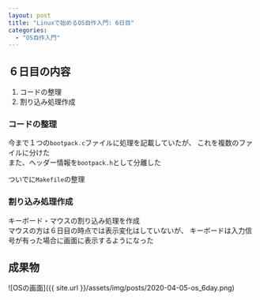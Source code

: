 ```yaml
---
layout: post
title: "Linuxで始めるOS自作入門: 6日目"
categories:
  - "OS自作入門"
---
```


## ６日目の内容
1. コードの整理
1. 割り込み処理作成

### コードの整理
今まで１つの`bootpack.c`ファイルに処理を記載していたが、
これを複数のファイルに分けた  
また、ヘッダー情報を`bootpack.h`として分離した

ついでに`Makefile`の整理

### 割り込み処理作成
キーボード・マウスの割り込み処理を作成  
マウスの方は６日目の時点では表示変化はしていないが、
キーボードは入力信号が有った場合に画面に表示するようになった

## 成果物
![OSの画面]({{ site.url }}/assets/img/posts/2020-04-05-os_6day.png)
